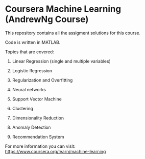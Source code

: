 # Coursera Machine Learning (AndrewNg Course)
This repository contains all the assigment solutions for this course.

Code is written in MATLAB.

Topics that are covered:

1) Linear Regression (single and multiple variables)

2) Logistic Regression

3) Regularization and Overfitting

4) Neural networks

5) Support Vector Machine

6) Clustering

7) Dimensionality Reduction

8) Anomaly Detection

9) Recommendation System

For more information you can visit: https://www.coursera.org/learn/machine-learning
